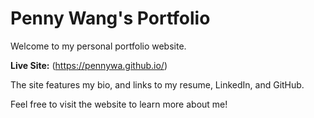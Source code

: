 # Penny Wang's Portfolio

Welcome to my personal portfolio website.  

**Live Site:** (https://pennywa.github.io/)  

The site features my bio, and links to my resume, LinkedIn, and GitHub.

Feel free to visit the website to learn more about me!
